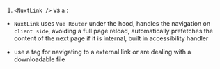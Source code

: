 1. ```<NuxtLink />``` vs ```a``` :

- ```NuxtLink``` uses ```Vue Router``` under the hood, handles the navigation on ```client side```, avoiding a full page reload, automatically prefetches the content of the next page if it is internal, built in accessibility handler

- use a tag for navigating to a external link or are dealing with a downloadable file

